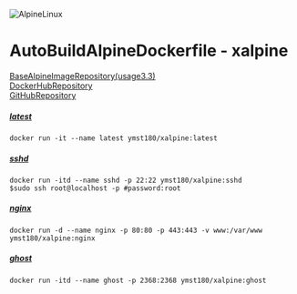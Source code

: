 ![AlpineLinux](https://raw.githubusercontent.com/ymst180/xalpine/master/alpinelinux.png)  
  
# AutoBuildAlpineDockerfile - xalpine
[BaseAlpineImageRepository(usage3.3)](https://hub.docker.com/_/alpine/)  
[DockerHubRepository](https://hub.docker.com/r/ymst180/xalpine/)  
[GitHubRepository](https://github.com/ymst180/xalpine)  
  
##### [latest](https://github.com/ymst180/xalpine/blob/master/latest/Dockerfile) 
```
docker run -it --name latest ymst180/xalpine:latest
```
  
##### [sshd](https://github.com/ymst180/xalpine/blob/master/latest/Dockerfile)
```
docker run -itd --name sshd -p 22:22 ymst180/xalpine:sshd
$sudo ssh root@localhost -p #password:root
```
  
##### [nginx](https://github.com/ymst180/xalpine/blob/master/nginx/Dockerfile)
```
docker run -d --name nginx -p 80:80 -p 443:443 -v www:/var/www ymst180/xalpine:nginx
```
  
##### [ghost](https://github.com/ymst180/xalpine/blob/master/ghost/Dockerfile)
```
docker run -itd --name ghost -p 2368:2368 ymst180/xalpine:ghost
```
  

